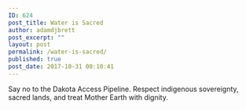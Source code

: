 ```yaml
---
ID: 624
post_title: Water is Sacred
author: adamdjbrett
post_excerpt: ""
layout: post
permalink: /water-is-sacred/
published: true
post_date: 2017-10-31 00:10:41
---
```

Say no to the Dakota Access Pipeline. Respect indigenous sovereignty, sacred lands, and treat Mother Earth with dignity.
